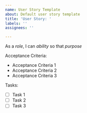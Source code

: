 ```yaml
---
name: User Story Template
about: Default user story template
title: 'User Story: '
labels: ''
assignees: ''

---
```


As a *role*, I can *ability* so that *purpose*

Acceptance Criteria:
- Acceptance Criteria 1
- Acceptance Criteria 2
- Acceptance Criteria 3

Tasks:
- [ ] Task 1
- [ ] Task 2
- [ ] Task 3
